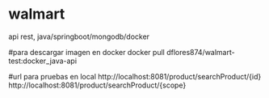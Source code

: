 # walmart
api rest, java/springboot/mongodb/docker

#para descargar imagen en docker
docker pull dflores874/walmart-test:docker_java-api

#url para pruebas en local
http://localhost:8081/product/searchProduct/{id}
http://localhost:8081/product/searchProduct/{scope}
